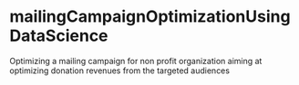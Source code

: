 # mailingCampaignOptimizationUsingDataScience
Optimizing a mailing campaign for non profit organization aiming at optimizing donation revenues from the targeted audiences
